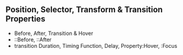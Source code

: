 ## Position, Selector, Transform & Transition Properties
- Before, After, Transition & Hover
- ::Before, ::After
- transition Duration, Timing Function, Delay, Property:Hover, :Focus